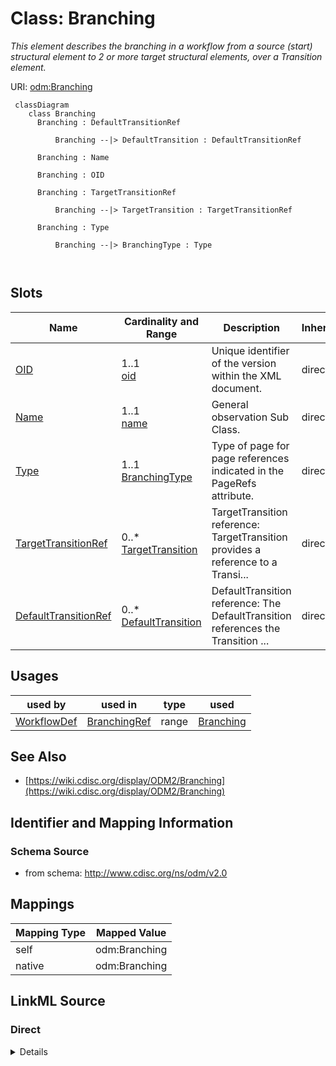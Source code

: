 # Class: Branching


_This element describes the branching in a workflow from a source (start) structural element to 2 or more target structural elements, over a Transition element._





URI: [odm:Branching](http://www.cdisc.org/ns/odm/v2.0/Branching)



```mermaid
 classDiagram
    class Branching
      Branching : DefaultTransitionRef
        
          Branching --|> DefaultTransition : DefaultTransitionRef
        
      Branching : Name
        
      Branching : OID
        
      Branching : TargetTransitionRef
        
          Branching --|> TargetTransition : TargetTransitionRef
        
      Branching : Type
        
          Branching --|> BranchingType : Type
        
      
```




<!-- no inheritance hierarchy -->


## Slots

| Name | Cardinality and Range | Description | Inheritance |
| ---  | --- | --- | --- |
| [OID](OID.md) | 1..1 <br/> [oid](oid.md) | Unique identifier of the version within the XML document. | direct |
| [Name](Name.md) | 1..1 <br/> [name](name.md) | General observation Sub Class. | direct |
| [Type](Type.md) | 1..1 <br/> [BranchingType](BranchingType.md) | Type of page for page references indicated in the PageRefs attribute. | direct |
| [TargetTransitionRef](TargetTransitionRef.md) | 0..* <br/> [TargetTransition](TargetTransition.md) | TargetTransition reference: TargetTransition provides a reference to a Transi... | direct |
| [DefaultTransitionRef](DefaultTransitionRef.md) | 0..* <br/> [DefaultTransition](DefaultTransition.md) | DefaultTransition reference: The DefaultTransition references the Transition ... | direct |





## Usages

| used by | used in | type | used |
| ---  | --- | --- | --- |
| [WorkflowDef](WorkflowDef.md) | [BranchingRef](BranchingRef.md) | range | [Branching](Branching.md) |






## See Also

* [https://wiki.cdisc.org/display/ODM2/Branching](https://wiki.cdisc.org/display/ODM2/Branching)

## Identifier and Mapping Information







### Schema Source


* from schema: http://www.cdisc.org/ns/odm/v2.0





## Mappings

| Mapping Type | Mapped Value |
| ---  | ---  |
| self | odm:Branching |
| native | odm:Branching |





## LinkML Source

<!-- TODO: investigate https://stackoverflow.com/questions/37606292/how-to-create-tabbed-code-blocks-in-mkdocs-or-sphinx -->

### Direct

<details>
```yaml
name: Branching
description: This element describes the branching in a workflow from a source (start)
  structural element to 2 or more target structural elements, over a Transition element.
from_schema: http://www.cdisc.org/ns/odm/v2.0
see_also:
- https://wiki.cdisc.org/display/ODM2/Branching
slots:
- OID
- Name
- Type
- TargetTransitionRef
- DefaultTransitionRef
slot_usage:
  OID:
    name: OID
    comments:
    - 'Required

      range: oid

      The Branching/@OID attribute must be unique within the Study/MetaDataVersion.'
    domain_of:
    - Study
    - MetaDataVersion
    - Standard
    - ValueListDef
    - WhereClauseDef
    - StudyEventGroupDef
    - StudyEventDef
    - ItemGroupDef
    - ItemDef
    - CodeList
    - MethodDef
    - ConditionDef
    - CommentDef
    - StudyIndication
    - StudyIntervention
    - StudyObjective
    - StudyEndPoint
    - StudyTargetPopulation
    - StudyEstimand
    - Arm
    - Epoch
    - StudyParameter
    - StudyTiming
    - TransitionTimingConstraint
    - AbsoluteTimingConstraint
    - RelativeTimingConstraint
    - DurationTimingConstraint
    - WorkflowDef
    - Transition
    - Branching
    - Criterion
    - User
    - Organization
    - Location
    - SignatureDef
    - Query
    range: oid
    required: true
  Name:
    name: Name
    comments:
    - 'Required

      range: name

      The Branching/@Name attribute must be unique within the set of Study/MetaDataVersion/WorkflowDefs'
    domain_of:
    - Alias
    - MetaDataVersion
    - Standard
    - StudyEventGroupDef
    - StudyEventDef
    - ItemGroupDef
    - Class
    - SubClass
    - SourceItem
    - Resource
    - ItemDef
    - CodeList
    - MethodDef
    - Parameter
    - ReturnValue
    - ConditionDef
    - StudyObjective
    - StudyEndPoint
    - StudyTargetPopulation
    - StudyEstimand
    - Arm
    - Epoch
    - StudyTiming
    - TransitionTimingConstraint
    - AbsoluteTimingConstraint
    - RelativeTimingConstraint
    - DurationTimingConstraint
    - WorkflowDef
    - Transition
    - Branching
    - Criterion
    - Organization
    - Location
    - Query
    range: name
    required: true
  Type:
    name: Type
    comments:
    - 'Required

      enum values: (Exclusive | Parallel)

      The TargetTransition element must provide a reference to a ConditionDef when
      the value of Type is "Exclusive".'
    domain_of:
    - TranslatedText
    - PDFPageRef
    - Standard
    - StudyEventDef
    - ItemGroupDef
    - Origin
    - Resource
    - MethodDef
    - StudyEndPoint
    - TransitionTimingConstraint
    - RelativeTimingConstraint
    - Branching
    - Organization
    - Query
    range: BranchingType
    required: true
  TargetTransitionRef:
    name: TargetTransitionRef
    multivalued: true
    domain_of:
    - Branching
    range: TargetTransition
    inlined: true
    inlined_as_list: true
  DefaultTransitionRef:
    name: DefaultTransitionRef
    multivalued: true
    domain_of:
    - Branching
    range: DefaultTransition
    inlined: true
    inlined_as_list: true
class_uri: odm:Branching

```
</details>

### Induced

<details>
```yaml
name: Branching
description: This element describes the branching in a workflow from a source (start)
  structural element to 2 or more target structural elements, over a Transition element.
from_schema: http://www.cdisc.org/ns/odm/v2.0
see_also:
- https://wiki.cdisc.org/display/ODM2/Branching
slot_usage:
  OID:
    name: OID
    comments:
    - 'Required

      range: oid

      The Branching/@OID attribute must be unique within the Study/MetaDataVersion.'
    domain_of:
    - Study
    - MetaDataVersion
    - Standard
    - ValueListDef
    - WhereClauseDef
    - StudyEventGroupDef
    - StudyEventDef
    - ItemGroupDef
    - ItemDef
    - CodeList
    - MethodDef
    - ConditionDef
    - CommentDef
    - StudyIndication
    - StudyIntervention
    - StudyObjective
    - StudyEndPoint
    - StudyTargetPopulation
    - StudyEstimand
    - Arm
    - Epoch
    - StudyParameter
    - StudyTiming
    - TransitionTimingConstraint
    - AbsoluteTimingConstraint
    - RelativeTimingConstraint
    - DurationTimingConstraint
    - WorkflowDef
    - Transition
    - Branching
    - Criterion
    - User
    - Organization
    - Location
    - SignatureDef
    - Query
    range: oid
    required: true
  Name:
    name: Name
    comments:
    - 'Required

      range: name

      The Branching/@Name attribute must be unique within the set of Study/MetaDataVersion/WorkflowDefs'
    domain_of:
    - Alias
    - MetaDataVersion
    - Standard
    - StudyEventGroupDef
    - StudyEventDef
    - ItemGroupDef
    - Class
    - SubClass
    - SourceItem
    - Resource
    - ItemDef
    - CodeList
    - MethodDef
    - Parameter
    - ReturnValue
    - ConditionDef
    - StudyObjective
    - StudyEndPoint
    - StudyTargetPopulation
    - StudyEstimand
    - Arm
    - Epoch
    - StudyTiming
    - TransitionTimingConstraint
    - AbsoluteTimingConstraint
    - RelativeTimingConstraint
    - DurationTimingConstraint
    - WorkflowDef
    - Transition
    - Branching
    - Criterion
    - Organization
    - Location
    - Query
    range: name
    required: true
  Type:
    name: Type
    comments:
    - 'Required

      enum values: (Exclusive | Parallel)

      The TargetTransition element must provide a reference to a ConditionDef when
      the value of Type is "Exclusive".'
    domain_of:
    - TranslatedText
    - PDFPageRef
    - Standard
    - StudyEventDef
    - ItemGroupDef
    - Origin
    - Resource
    - MethodDef
    - StudyEndPoint
    - TransitionTimingConstraint
    - RelativeTimingConstraint
    - Branching
    - Organization
    - Query
    range: BranchingType
    required: true
  TargetTransitionRef:
    name: TargetTransitionRef
    multivalued: true
    domain_of:
    - Branching
    range: TargetTransition
    inlined: true
    inlined_as_list: true
  DefaultTransitionRef:
    name: DefaultTransitionRef
    multivalued: true
    domain_of:
    - Branching
    range: DefaultTransition
    inlined: true
    inlined_as_list: true
attributes:
  OID:
    name: OID
    description: Unique identifier of the version within the XML document.
    comments:
    - 'Required

      range: oid

      The Branching/@OID attribute must be unique within the Study/MetaDataVersion.'
    from_schema: http://www.cdisc.org/ns/odm/v2.0
    rank: 1000
    identifier: true
    alias: OID
    owner: Branching
    domain_of:
    - Study
    - MetaDataVersion
    - Standard
    - ValueListDef
    - WhereClauseDef
    - StudyEventGroupDef
    - StudyEventDef
    - ItemGroupDef
    - ItemDef
    - CodeList
    - MethodDef
    - ConditionDef
    - CommentDef
    - StudyIndication
    - StudyIntervention
    - StudyObjective
    - StudyEndPoint
    - StudyTargetPopulation
    - StudyEstimand
    - Arm
    - Epoch
    - StudyParameter
    - StudyTiming
    - TransitionTimingConstraint
    - AbsoluteTimingConstraint
    - RelativeTimingConstraint
    - DurationTimingConstraint
    - WorkflowDef
    - Transition
    - Branching
    - Criterion
    - User
    - Organization
    - Location
    - SignatureDef
    - Query
    range: oid
    required: true
  Name:
    name: Name
    description: General observation Sub Class.
    comments:
    - 'Required

      range: name

      The Branching/@Name attribute must be unique within the set of Study/MetaDataVersion/WorkflowDefs'
    from_schema: http://www.cdisc.org/ns/odm/v2.0
    rank: 1000
    alias: Name
    owner: Branching
    domain_of:
    - Alias
    - MetaDataVersion
    - Standard
    - StudyEventGroupDef
    - StudyEventDef
    - ItemGroupDef
    - Class
    - SubClass
    - SourceItem
    - Resource
    - ItemDef
    - CodeList
    - MethodDef
    - Parameter
    - ReturnValue
    - ConditionDef
    - StudyObjective
    - StudyEndPoint
    - StudyTargetPopulation
    - StudyEstimand
    - Arm
    - Epoch
    - StudyTiming
    - TransitionTimingConstraint
    - AbsoluteTimingConstraint
    - RelativeTimingConstraint
    - DurationTimingConstraint
    - WorkflowDef
    - Transition
    - Branching
    - Criterion
    - Organization
    - Location
    - Query
    range: name
    required: true
  Type:
    name: Type
    description: Type of page for page references indicated in the PageRefs attribute.
    comments:
    - 'Required

      enum values: (Exclusive | Parallel)

      The TargetTransition element must provide a reference to a ConditionDef when
      the value of Type is "Exclusive".'
    from_schema: http://www.cdisc.org/ns/odm/v2.0
    rank: 1000
    alias: Type
    owner: Branching
    domain_of:
    - TranslatedText
    - PDFPageRef
    - Standard
    - StudyEventDef
    - ItemGroupDef
    - Origin
    - Resource
    - MethodDef
    - StudyEndPoint
    - TransitionTimingConstraint
    - RelativeTimingConstraint
    - Branching
    - Organization
    - Query
    range: BranchingType
    required: true
  TargetTransitionRef:
    name: TargetTransitionRef
    description: 'TargetTransition reference: TargetTransition provides a reference
      to a Transition element that is the target of a branching.'
    from_schema: http://www.cdisc.org/ns/odm/v2.0
    rank: 1000
    multivalued: true
    identifier: false
    alias: TargetTransitionRef
    owner: Branching
    domain_of:
    - Branching
    range: TargetTransition
    inlined: true
    inlined_as_list: true
  DefaultTransitionRef:
    name: DefaultTransitionRef
    description: 'DefaultTransition reference: The DefaultTransition references the
      Transition that needs to be executed when none of the TargetTransitions can
      be executed.'
    from_schema: http://www.cdisc.org/ns/odm/v2.0
    rank: 1000
    multivalued: true
    identifier: false
    alias: DefaultTransitionRef
    owner: Branching
    domain_of:
    - Branching
    range: DefaultTransition
    inlined: true
    inlined_as_list: true
class_uri: odm:Branching

```
</details>